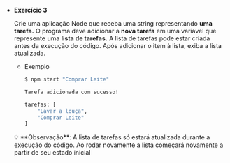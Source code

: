 - **Exercício 3**
    
    Crie uma aplicação Node que receba uma string representando **uma tarefa.** O programa deve adicionar a **nova tarefa** em uma variável que represente uma **lista de tarefas.** A lista de tarefas pode estar criada antes da execução do código. Após adicionar o item à lista, exiba a lista atualizada.
    
    - Exemplo
        
        ```bash
        $ npm start "Comprar Leite"
        
        Tarefa adicionada com sucesso!
        
        tarefas: [
        	"Lavar a louça",
        	"Comprar Leite"
        ]
        ```
        
    
    <aside>
    💡 **Observação**: A lista de tarefas só estará atualizada durante a execução do código. Ao rodar novamente a lista começará novamente a partir de seu estado inicial
    
    </aside>